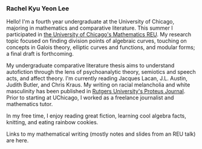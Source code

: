 ### Rachel Kyu Yeon Lee

Hello! I'm a fourth year undergraduate at the University of Chicago, majoring in mathematics and comparative literature. This summer I participated in [the University of Chicago's Mathematics REU](http://math.uchicago.edu/~may/REU2021/). My research topic focused on finding division points of algebraic curves, touching on concepts in Galois theory, elliptic curves and functions, and modular forms; a final draft is forthcoming.

My undergraduate comparative literature thesis aims to understand autofiction through the lens of psychoanalytic theory, semiotics and speech acts, and affect theory. I'm currently reading Jacques Lacan, J.L. Austin, Judith Butler, and Chris Kraus. My writing on racial melancholia and white masculinity has been published in [Rutgers University's Proteus Journal](https://sites.rutgers.edu/proteusjournal/). Prior to starting at UChicago, I worked as a freelance journalist and mathematics tutor.

In my free time, I enjoy reading great fiction, learning cool algebra facts, knitting, and eating rainbow cookies.

Links to my mathematical writing (mostly notes and slides from an REU talk) are here. 
